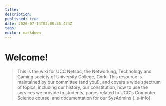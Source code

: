 ```yaml
---
title: 
description: 
published: true
date: 2020-07-14T02:00:35.474Z
tags: 
editor: markdown
---
```


# Welcome!

> This is the wiki for UCC Netsoc, the Networking, Technology and Gaming society of University College, Cork. This resource is maintained by our committee (and you!), and covers a wide spectrum of topics, including our history, our constitution, how to use the services we provide to students, pages related to UCC's Computer Science course, and documentation for our SysAdmins
> {.is-info}

